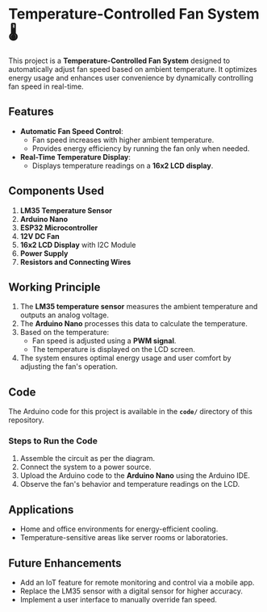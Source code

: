 
# Temperature-Controlled Fan System 🌡️ 

This project is a **Temperature-Controlled Fan System** designed to automatically adjust fan speed based on ambient temperature. It optimizes energy usage and enhances user convenience by dynamically controlling fan speed in real-time.  

## Features  
- **Automatic Fan Speed Control**:  
  - Fan speed increases with higher ambient temperature.  
  - Provides energy efficiency by running the fan only when needed.  
- **Real-Time Temperature Display**:  
  - Displays temperature readings on a **16x2 LCD display**.  

## Components Used  
1. **LM35 Temperature Sensor**  
2. **Arduino Nano**  
3. **ESP32 Microcontroller**  
4. **12V DC Fan**  
5. **16x2 LCD Display** with I2C Module  
6. **Power Supply**  
7. **Resistors and Connecting Wires**  

## Working Principle  
1. The **LM35 temperature sensor** measures the ambient temperature and outputs an analog voltage.  
2. The **Arduino Nano** processes this data to calculate the temperature.  
3. Based on the temperature:  
   - Fan speed is adjusted using a **PWM signal**.  
   - The temperature is displayed on the LCD screen.  
4. The system ensures optimal energy usage and user comfort by adjusting the fan's operation.  

## Code  
The Arduino code for this project is available in the **`code/`** directory of this repository.  

### Steps to Run the Code  
1. Assemble the circuit as per the diagram.  
2. Connect the system to a power source.  
3. Upload the Arduino code to the **Arduino Nano** using the Arduino IDE.  
4. Observe the fan's behavior and temperature readings on the LCD.  

## Applications  
- Home and office environments for energy-efficient cooling.  
- Temperature-sensitive areas like server rooms or laboratories.  

## Future Enhancements  
- Add an IoT feature for remote monitoring and control via a mobile app.  
- Replace the LM35 sensor with a digital sensor for higher accuracy.  
- Implement a user interface to manually override fan speed.  
